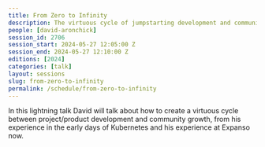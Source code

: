 ```yaml
---
title: From Zero to Infinity
description: The virtuous cycle of jumpstarting development and community.
people: [david-aronchick]
session_id: 2706
session_start: 2024-05-27 12:05:00 Z
session_end: 2024-05-27 12:10:00 Z
editions: [2024]
categories: [talk]
layout: sessions
slug: from-zero-to-infinity
permalink: /schedule/from-zero-to-infinity
---
```


In this lightning talk David will talk about how to create a virtuous cycle between project/product development and community growth, from his experience in the early days of Kubernetes and his experience at Expanso now. 
